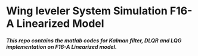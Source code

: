 # Wing leveler System Simulation F16-A Linearized Model
##### This repo contains the matlab codes for Kalman filter, DLQR and LQG implementation on F16-A Linearized model.
